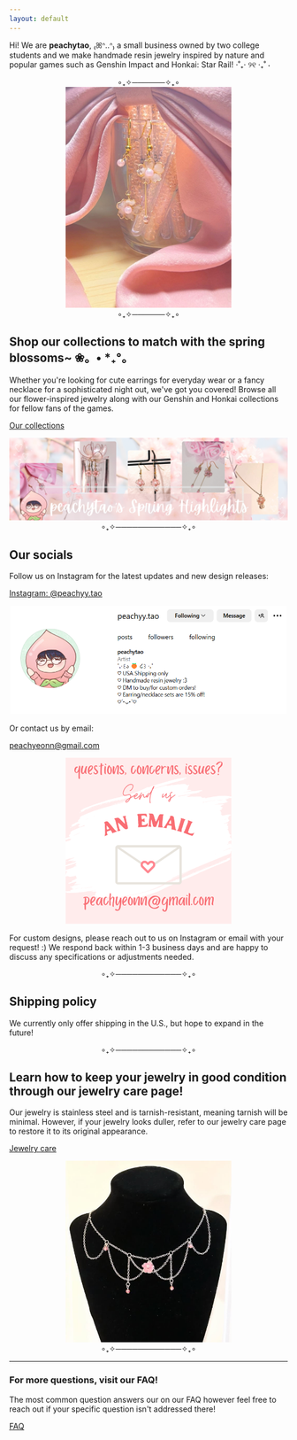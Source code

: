 ```yaml
---
layout: default
---
```


Hi! We are **peachytao**, ₍ꕤᐢ..ᐢ₎ a small business owned by two college students and we make handmade resin jewelry inspired by nature and popular games such as Genshin Impact and Honkai: Star Rail! ⋅˚₊‧ ୨୧ ‧₊˚ ⋅

<div style="text-align: center;">
  ∘₊✧──────✧₊∘
</div>

<div style="text-align: center;">
  <img src="https://github.com/emi-lycheee/peachytao/blob/main/assets/images/pink%20asym%20earrings.jpg?raw=true" alt="PinkAsymEarrings" width="300" />
</div>

<div style="text-align: center;">
  ∘₊✧──────✧₊∘
</div>

## Shop our collections to match with the spring blossoms~ ❀。• *₊°。

Whether you're looking for cute earrings for everyday wear or a fancy necklace for a sophisticated night out, we've got you covered! Browse all our flower-inspired jewelry along with our Genshin and Honkai collections for fellow fans of the games.

[Our collections](./collection.html)

<div style="text-align: center;">
  <img src="https://github.com/emi-lycheee/peachytao/blob/main/assets/images/spring%20banner.png?raw=true" width="600" />
</div>

<div style="text-align: center;">
  ∘₊✧────────────✧₊∘
</div>

## Our socials

Follow us on Instagram for the latest updates and new design releases:

[Instagram: @peachyy.tao](https://www.instagram.com/peachyy.tao/?igsh=MTFjbzdoNXc0bXlyag%3D%3D)

<div style="text-align: center;">
  <img src="https://github.com/emi-lycheee/peachytao/blob/main/assets/images/insta.png?raw=true" width="500" />
</div>

Or contact us by email:

[peachyeonn@gmail.com](mailto:@peachyeonn@gmail.com)

<div style="text-align: center;">
  <img src="https://github.com/emi-lycheee/peachytao/blob/main/assets/images/peachyeonn%20email.png?raw=true" width="300" />
</div>

For custom designs, please reach out to us on Instagram or email with your request! :) We respond back within 1-3 business days and are happy to discuss any specifications or adjustments needed.

<div style="text-align: center;">
  ∘₊✧────────────✧₊∘
</div>

## Shipping policy
We currently only offer shipping in the U.S., but hope to expand in the future!

<div style="text-align: center;">
  ∘₊✧────────────✧₊∘
</div>

## Learn how to keep your jewelry in good condition through our jewelry care page!

Our jewelry is stainless steel and is tarnish-resistant, meaning tarnish will be minimal. However, if your jewelry looks duller, refer to our jewelry care page to restore it to its original appearance.

[Jewelry care](./jewelry-care.html)

<div style="text-align: center;">
  <img src="https://github.com/emi-lycheee/peachytao/blob/main/assets/images/necklace.png?raw=true" width="300" />
</div>

<div style="text-align: center;">
  ∘₊✧────────────✧₊∘
</div>

---

### For more questions, visit our FAQ!

The most common question answers our on our FAQ however feel free to reach out if your specific question isn't addressed there!

[FAQ](./FAQ.html)
